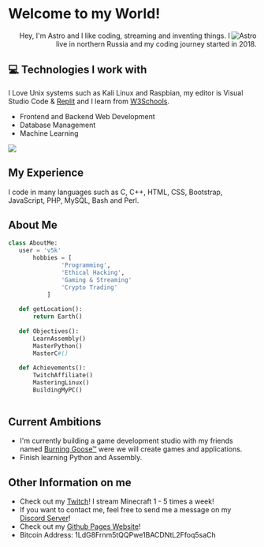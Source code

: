 <h1>Welcome to my World!</h1>
<img src="https://github.com/v5k/v5k/blob/main/images/terminal.gif?raw=true" alt="Astro" align="right">

<div style="text-align: right">Hey, I'm Astro and I like coding, streaming and inventing things. I live in northern Russia and my coding journey started in 2018.</div>

## :computer: Technologies I work with
 I Love Unix systems such as Kali Linux and Raspbian, my editor is Visual Studio Code & [Replit](https://replit.com/@astroclassic) and I learn from [W3Schools](https://www.w3schools.com/).
* Frontend and Backend Web Development
* Database Management
* Machine Learning

<img src = "https://github-readme-stats.vercel.app/api/top-langs/?username=v5k&layout=compact">

## My Experience
 I code in many languages such as C, C++, HTML, CSS, Bootstrap, JavaScript, PHP, MySQL, Bash and Perl.
 
 ## About Me
 ```python
 class AboutMe:
 	user = 'v5k'
		hobbies = [
				'Programming',
				'Ethical Hacking',
				'Gaming & Streaming'
				'Crypto Trading'
			]
	
	def getLocation():
		return Earth()
	
	def Objectives():
		LearnAssembly()
		MasterPython()
		MasterC#()
		
	def Achievements():
		TwitchAffiliate()
		MasteringLinux()
		BuildingMyPC()
	
 ```
 
## Current Ambitions
 * I'm currently building a game development studio with my friends named [Burning Goose™](https://discord.gg/Aef2zRNXRD) were we will create games and applications.
 * Finish learning Python and Assembly.
 
## Other Information on me
  - Check out my [Twitch](https://twitch.tv/astroclassic)! I stream Minecraft 1 - 5 times a week!
  - If you want to contact me, feel free to send me a message on my [Discord Server](https://discord.gg/cbwfVvGYgr)!
  - Check out my [Github Pages Website](https://v5k.github.io/)!
  - Bitcoin Address: 1LdG8Frnm5tQQPwe1BACDNtL2Ffoq5saCh
